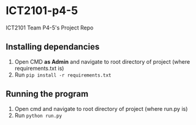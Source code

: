 # ICT2101-p4-5
 ICT2101 Team P4-5's Project Repo
## Installing dependancies
1. Open CMD **as Admin** and navigate to root directory of project (where requirements.txt is)
2. Run `pip install -r requirements.txt`
## Running the program
1. Open cmd and navigate to root directory of project (where run.py is)
2. Run `python run.py`

